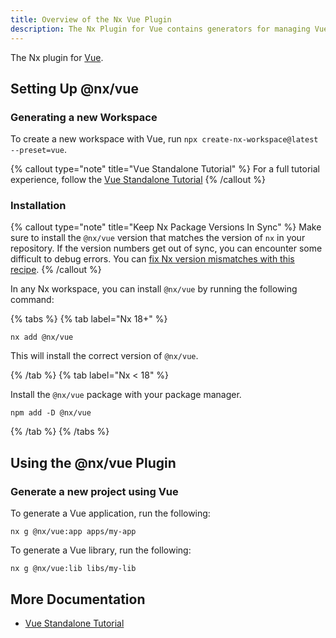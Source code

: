 ```yaml
---
title: Overview of the Nx Vue Plugin
description: The Nx Plugin for Vue contains generators for managing Vue applications and libraries within an Nx workspace. This page also explains how to configure Vue on your Nx workspace.
---
```


The Nx plugin for [Vue](https://vuejs.org/).

## Setting Up @nx/vue

### Generating a new Workspace

To create a new workspace with Vue, run `npx create-nx-workspace@latest --preset=vue`.

{% callout type="note" title="Vue Standalone Tutorial" %}
For a full tutorial experience, follow the [Vue Standalone Tutorial](/getting-started/tutorials/vue-standalone-tutorial)
{% /callout %}

### Installation

{% callout type="note" title="Keep Nx Package Versions In Sync" %}
Make sure to install the `@nx/vue` version that matches the version of `nx` in your repository. If the version numbers get out of sync, you can encounter some difficult to debug errors. You can [fix Nx version mismatches with this recipe](/recipes/tips-n-tricks/keep-nx-versions-in-sync).
{% /callout %}

In any Nx workspace, you can install `@nx/vue` by running the following command:

{% tabs %}
{% tab label="Nx 18+" %}

```shell {% skipRescope=true %}
nx add @nx/vue
```

This will install the correct version of `@nx/vue`.

{% /tab %}
{% tab label="Nx < 18" %}

Install the `@nx/vue` package with your package manager.

```shell {% skipRescope=true %}
npm add -D @nx/vue
```

{% /tab %}
{% /tabs %}

## Using the @nx/vue Plugin

### Generate a new project using Vue

To generate a Vue application, run the following:

```shell
nx g @nx/vue:app apps/my-app
```

To generate a Vue library, run the following:

```shell
nx g @nx/vue:lib libs/my-lib
```

## More Documentation

- [Vue Standalone Tutorial](/getting-started/tutorials/vue-standalone-tutorial)

